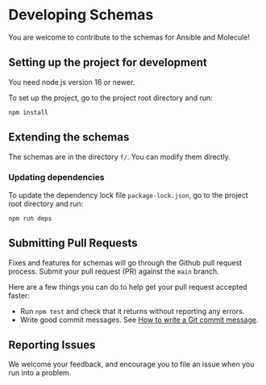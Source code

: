 # Developing Schemas

You are welcome to contribute to the schemas for Ansible and Molecule!

## Setting up the project for development

You need node.js version 16 or newer.

To set up the project, go to the project root directory and run:

```shell
npm install
```

## Extending the schemas

The schemas are in the directory `f/`. You can modify them directly.

### Updating dependencies

To update the dependency lock file `package-lock.json`, go to the project root directory and run:

```shell
npm run deps
```

## Submitting Pull Requests

Fixes and features for schemas will go through the Github pull request process.
Submit your pull request (PR) against the `main` branch.

Here are a few things you can do to help get your pull request accepted faster:

- Run `npm test` and check that it returns without reporting any errors.
- Write good commit messages. See [How to write a Git commit message](https://chris.beams.io/posts/git-commit/).

## Reporting Issues

We welcome your feedback, and encourage you to file an issue when you run into
a problem.
